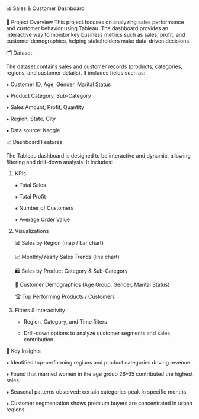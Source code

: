 📊 Sales & Customer Dashboard

📌 Project Overview
This project focuses on analyzing sales performance and customer behavior using Tableau.
The dashboard provides an interactive way to monitor key business metrics such as sales, profit, and customer demographics, helping stakeholders make data-driven decisions.

🗂️ Dataset

The dataset contains sales and customer records (products, categories, regions, and customer details).
It includes fields such as:

⁕ Customer ID, Age, Gender, Marital Status

⁕ Product Category, Sub-Category

⁕ Sales Amount, Profit, Quantity

⁕ Region, State, City

⁕ Data source: Kaggle

📈 Dashboard Features

The Tableau dashboard is designed to be interactive and dynamic, allowing filtering and drill-down analysis. It includes:

1. KPIs
   
   ⁕ Total Sales
   
   ⁕ Total Profit
   
   ⁕ Number of Customers
   
   ⁕ Average Order Value

3. Visualizations

   📊 Sales by Region (map / bar chart)
   
   📈 Monthly/Yearly Sales Trends (line chart)
   
   🛍️ Sales by Product Category & Sub-Category
   
   👥 Customer Demographics (Age Group, Gender, Marital Status)
   
   🏆 Top Performing Products / Customers

5. Filters & Interactivity

   * Region, Category, and Time filters
     
   * Drill-down options to analyze customer segments and sales contribution

🔑 Key Insights

  ⁕ Identified top-performing regions and product categories driving revenue.
  
  ⁕ Found that married women in the age group 26–35 contributed the highest sales.
  
  ⁕ Seasonal patterns observed: certain categories peak in specific months.
  
  ⁕ Customer segmentation shows premium buyers are concentrated in urban regions.
